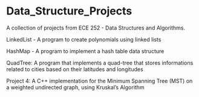 # Data_Structure_Projects
A collection of projects from ECE 252 - Data Structures and Algorithms. 

LinkedList - A program to create polynomials using linked lists

HashMap - A program to implement a hash table data structure

QuadTree: A program that implements a quad-tree that stores informations related to cities based on their latitudes and longitudes

Project 4: A C++ implementation for the Minimum Spanning Tree (MST) on a weighted undirected graph, using Kruskal’s Algorithm
